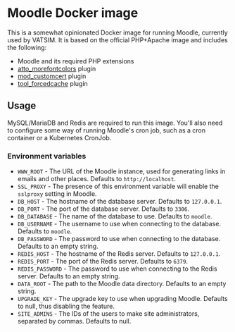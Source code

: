 # Moodle Docker image

This is a somewhat opinionated Docker image for running Moodle, currently used by VATSIM.
It is based on the official PHP+Apache image and includes the following:

* Moodle and its required PHP extensions
* [atto_morefontcolors](https://moodle.org/plugins/atto_morefontcolors) plugin
* [mod_customcert](https://moodle.org/plugins/mod_customcert) plugin
* [tool_forcedcache](https://moodle.org/plugins/tool_forcedcache) plugin

## Usage

MySQL/MariaDB and Redis are required to run this image.
You'll also need to configure some way of running Moodle's cron job, such as a cron container or a Kubernetes CronJob.

### Environment variables

* `WWW_ROOT` - The URL of the Moodle instance, used for generating links in emails and other places. Defaults to `http://localhost`.
* `SSL_PROXY` - The presence of this environment variable will enable the `sslproxy` setting in Moodle.
* `DB_HOST` - The hostname of the database server. Defaults to `127.0.0.1`.
* `DB_PORT` - The port of the database server. Defaults to `3306`.
* `DB_DATABASE` - The name of the database to use. Defaults to `moodle`.
* `DB_USERNAME` - The username to use when connecting to the database. Defaults to `moodle`.
* `DB_PASSWORD` - The password to use when connecting to the database. Defaults to an empty string.
* `REDIS_HOST` - The hostname of the Redis server. Defaults to `127.0.0.1`.
* `REDIS_PORT` - The port of the Redis server. Defaults to `6379`.
* `REDIS_PASSWORD` - The password to use when connecting to the Redis server. Defaults to an empty string.
* `DATA_ROOT` - The path to the Moodle data directory. Defaults to an empty string.
* `UPGRADE_KEY` - The upgrade key to use when upgrading Moodle. Defaults to null, thus disabling the feature.
* `SITE_ADMINS` - The IDs of the users to make site administrators, separated by commas. Defaults to null.
